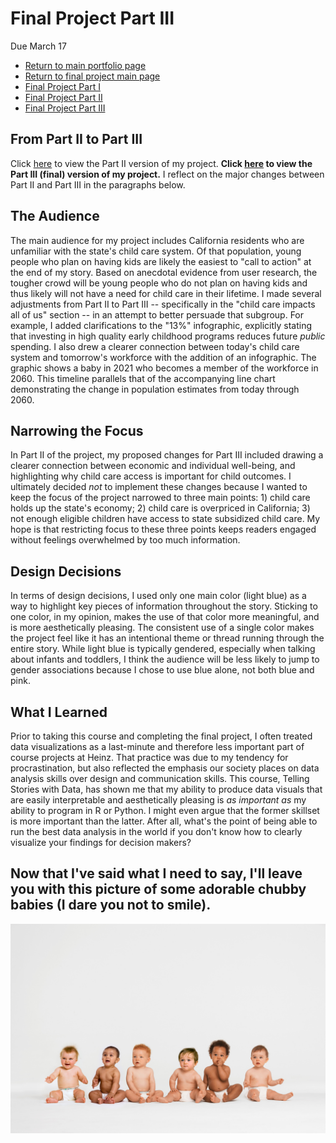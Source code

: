 # Final Project Part III
Due March 17  
- [Return to main portfolio page](https://ejreece.github.io/ReecePortfolio/)
- [Return to final project main page](https://ejreece.github.io/ReecePortfolio/FinalProjectPage.html)
- [Final Project Part I](https://ejreece.github.io/ReecePortfolio/FinalProjectPart1.html)
- [Final Project Part II](https://ejreece.github.io/ReecePortfolio/FinalProjectPart2.html)
- [Final Project Part III](https://ejreece.github.io/ReecePortfolio/FinalProjectPart3.html)

## From Part II to Part III
Click [here](https://carnegiemellon.shorthandstories.com/child-care-access-in-california/index.html) to view the Part II version of my project. **Click [here](https://preview.shorthand.com/CDmUvITk9a2ldCV4) to view the Part III (final) version of my project.** I reflect on the major changes between Part II and Part III in the paragraphs below.

## The Audience
The main audience for my project includes California residents who are unfamiliar with the state's child care system. Of that population, young people who plan on having kids are likely the easiest to "call to action" at the end of my story. Based on anecdotal evidence from user research, the tougher crowd will be young people who do not plan on having kids and thus likely will not have a need for child care in their lifetime. I made several adjustments from Part II to Part III -- specifically in the "child care impacts all of us" section -- in an attempt to better persuade that subgroup. For example, I added clarifications to the "13%" infographic, explicitly stating that investing in high quality early childhood programs reduces future *public* spending. I also drew a clearer connection between today's child care system and tomorrow's workforce with the addition of an infographic. The graphic shows a baby in 2021 who becomes a member of the workforce in 2060. This timeline parallels that of the accompanying line chart demonstrating the change in population estimates from today through 2060. 

## Narrowing the Focus
In Part II of the project, my proposed changes for Part III included drawing a clearer connection between economic and individual well-being, and highlighting why child care access is important for child outcomes. I ultimately decided *not* to implement these changes because I wanted to keep the focus of the project narrowed to three main points: 1) child care holds up the state's economy; 2) child care is overpriced in California; 3) not enough eligible children have access to state subsidized child care. My hope is that restricting focus to these three points keeps readers engaged without feelings overwhelmed by too much information. 

## Design Decisions
In terms of design decisions, I used only one main color (light blue) as a way to highlight key pieces of information throughout the story. Sticking to one color, in my opinion, makes the use of that color more meaningful, and is more aesthetically pleasing. The consistent use of a single color makes the project feel like it has an intentional theme or thread running through the entire story. While light blue is typically gendered, especially when talking about infants and toddlers, I think the audience will be less likely to jump to gender associations because I chose to use blue alone, not both blue and pink.

## What I Learned
Prior to taking this course and completing the final project, I often treated data visualizations as a last-minute and therefore less important part of course projects at Heinz. That practice was due to my tendency for procrastination, but also reflected the emphasis our society places on data analysis skills over design and communication skills. This course, Telling Stories with Data, has shown me that my ability to produce data visuals that are easily interpretable and aesthetically pleasing is *as important as* my ability to program in R or Python. I might even argue that the former skillset is more important than the latter. After all, what's the point of being able to run the best data analysis in the world if you don't know how to clearly visualize your findings for decision makers?

## Now that I've said what I need to say, I'll leave you with this picture of some adorable chubby babies (I dare you not to smile).
![Babies](Babies.jpg)
